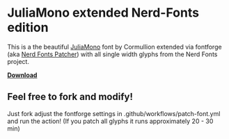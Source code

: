 # JuliaMono extended Nerd-Fonts edition

This is a the beautiful [JuliaMono](https://github.com/cormullion/juliamono) font by Cormullion extended via fontforge (aka [Nerd Fonts Patcher](https://github.com/ryanoasis/nerd-fonts#font-patcher)) with all single width glyphs from the Nerd Fonts project.

[**Download**](https://github.com/mietzen/juliamono-nerd-font/raw/main/font.zip)

## Feel free to fork and modify!

Just fork adjust the fontforge settings in .github/workflows/patch-font.yml and run the action! (If you patch all glyphs it runs approximately 20 - 30 min) 

